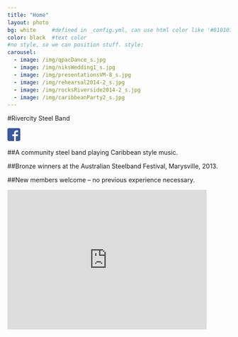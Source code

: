 ```yaml
---
title: "Home"
layout: photo
bg: white     #defined in _config.yml, can use html color like '#010101'
color: black  #text color
#no style, so we can position stuff. style: 
carousel:
  - image: /img/qpacDance_s.jpg
  - image: /img/niksWedding1_s.jpg
  - image: /img/presentationsVM-8_s.jpg
  - image: /img/rehearsal2014-2_s.jpg
  - image: /img/rocksRiverside2014-2_s.jpg
  - image: /img/caribbeanParty2_s.jpg
---
```


#Rivercity Steel Band

<div class="home-container">
  <div class="container carousel center">
    <div class="flexslider">
      <ul class="slides">
          <li style="display:none">
            <img src="/img/rivercitySteelbandVM-21.jpg">
          </li>
          <li style="display:none">
              <img src="/img/qpacDance_s.jpg">
          </li>
          <li style="display:none">
            <img src="/img/rivercitySteelbandVM-5.jpg">
          </li>
          <li style="display:none">
            <img src="/img/niksWedding1_s.jpg">
          </li>
      </ul>
    </div>
  </div>
  <div class="social-link">
    <a href="https://www.facebook.com/pages/Rivercity-Steel-Band/168384063371031?fref=ts" target="_blank">
      <img src="/img/FB-f-Logo__blue_29.png"/>
    </a>
  </div>
</div>

##A community steel band playing Caribbean style music. 

##Bronze winners at the Australian Steelband Festival, Marysville, 2013.

##New members welcome – no previous experience necessary.

<div class="center"><iframe class='center' width="450" height="315" src="https://www.youtube.com/embed/YtVXBs_NqcU" frameborder="0" allowfullscreen></iframe></div>
